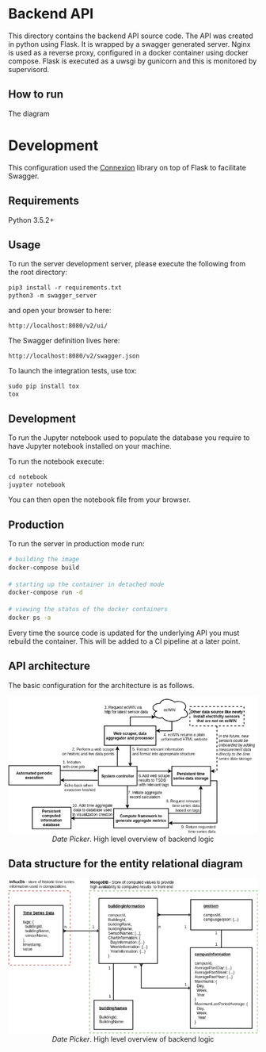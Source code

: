 # Backend API
This directory contains the backend API source code. The API was created in python using Flask. It is wrapped by a swagger generated server. Nginx is used as a reverse proxy, configured in a docker container using docker compose. Flask is executed as a uwsgi by gunicorn and this is monitored by supervisord. 

## How to run
The diagram 

# Development

This configuration used the [Connexion](https://github.com/zalando/connexion) library on top of Flask to facilitate Swagger.

## Requirements
Python 3.5.2+

## Usage
To run the server development server, please execute the following from the root directory:

```
pip3 install -r requirements.txt
python3 -m swagger_server
```

and open your browser to here:

```
http://localhost:8080/v2/ui/
```

The Swagger definition lives here:

```
http://localhost:8080/v2/swagger.json
```

To launch the integration tests, use tox:
```
sudo pip install tox
tox
```

## Development
To run the Jupyter notebook used to populate the database you require to have Jupyter notebook installed on your machine.

To run the notebook execute:
```
cd notebook
juypter notebook
```

You can then open the notebook file from your browser.


## Production

To run the server in production mode run:

```bash
# building the image
docker-compose build

# starting up the container in detached mode
docker-compose run -d

# viewing the status of the docker containers
docker ps -a
```
Every time the source code is updated for the underlying API you must rebuild the container. This will be added to a CI pipeline at a later point.

## API architecture
The basic configuration for the architecture is as follows.
<p align="center">  
  <img
   src="https://raw.githubusercontent.com/SoIidarity/Energy-Consumption-Optimization-Management-Platform/master/Images/System%20architecture-Server%20Perspective%20of%20API%20request.png" alt="Date Picker"/>
  <br>
  <i>Date Picker</i>. High level overview of backend logic
</p>

## Data structure for the entity relational diagram
<p align="center">  
  <img
   src="https://raw.githubusercontent.com/SoIidarity/Energy-Consumption-Optimization-Management-Platform/master/Images/System%20architecture-Entity%20Relational%20Diagram.png" alt="Date Picker"/>
  <br>
  <i>Date Picker</i>. High level overview of backend logic
</p>